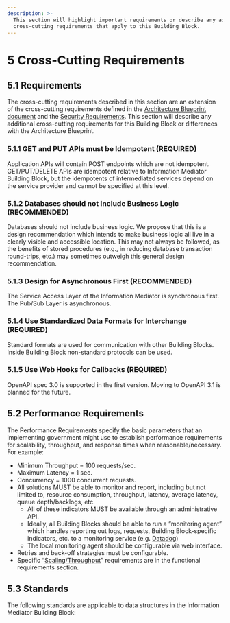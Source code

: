 ```yaml
---
description: >-
  This section will highlight important requirements or describe any additional
  cross-cutting requirements that apply to this Building Block.
---
```


# 5 Cross-Cutting Requirements

## 5.1 Requirements

The cross-cutting requirements described in this section are an extension of the cross-cutting requirements defined in the [Architecture Blueprint document](https://govstack.gitbook.io/specification/v/1.0/architecture-and-nonfunctional-requirements) and the [Security Requirements](https://govstack.gitbook.io/specification/v/1.0/security-requirements). This section will describe any additional cross-cutting requirements for this Building Block or differences with the Architecture Blueprint.

### **5.1.1** GET and PUT APIs must be Idempotent (REQUIRED)

Application APIs will contain POST endpoints which are not idempotent. GET/PUT/DELETE APIs are idempotent relative to Information Mediator Building Block, but the idempotents of intermediated services depend on the service provider and cannot be specified at this level.

### **5.1.2** Databases should not Include Business Logic (RECOMMENDED)

Databases should not include business logic. We propose that this is a design recommendation which intends to make business logic all live in a clearly visible and accessible location. This may not always be followed, as the benefits of stored procedures (e.g., in reducing database transaction round-trips, etc.) may sometimes outweigh this general design recommendation.

### **5.1.3** Design for Asynchronous First (RECOMMENDED)

The Service Access Layer of the Information Mediator is synchronous first. The Pub/Sub Layer is asynchronous.

### **5.1.4** Use Standardized Data Formats for Interchange (REQUIRED)

Standard formats are used for communication with other Building Blocks. Inside Building Block non-standard protocols can be used.

### **5.1.5** Use Web Hooks for Callbacks (REQUIRED)

OpenAPI spec 3.0 is supported in the first version. Moving to OpenAPI 3.1 is planned for the future.

## 5.2 Performance Requirements

The Performance Requirements specify the basic parameters that an implementing government might use to establish performance requirements for scalability, throughput, and response times when reasonable/necessary. For example:

* Minimum Throughput = 100 requests/sec.
* Maximum Latency = 1 sec.
* Concurrency = 1000 concurrent requests.
* All solutions MUST be able to monitor and report, including but not limited to, resource consumption, throughput, latency, average latency, queue depth/backlogs, etc.
  * All of these indicators MUST be available through an administrative API.
  * Ideally, all Building Blocks should be able to run a “monitoring agent” which handles reporting out logs, requests, Building Block-specific indicators, etc. to a monitoring service (e.g. [Datadog](https://www.datadoghq.com/))
  * The local monitoring agent should be configurable via web interface.
* Retries and back-off strategies must be configurable.
* Specific “[Scaling/Throughput](6-functional-requirements.md#6.6-scaling-throughput)” requirements are in the functional requirements section.

## 5.3 Standards

The following standards are applicable to data structures in the Information Mediator Building Block:

